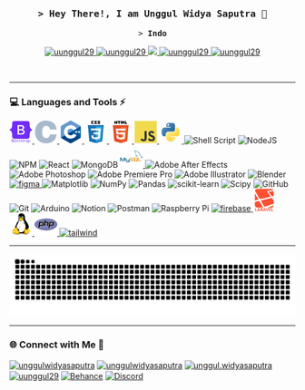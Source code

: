 <!-- Intro  -->
<h3 align="center">
        <samp>&gt; Hey There!, I am
                <b><a>Unggul Widya Saputra 👋</a></b>
        </samp>
</h3>

<p align="center">
        <samp>&gt;
                <b><a>Indo</a></b>
        </samp>
</p>

<p align="center">
 <a href="https://twitter.com/uunggul29" target="_blank">
  <img src="https://img.shields.io/badge/LinkedIn-0077B5?style=for-the-badge&logo=twitter&logoColor=white" alt="uunggul29"/>
 </a>
 <a href="https://linkedin.com/in/unggulwidyasaputra" target="_blank">
  <img src="https://img.shields.io/badge/LinkedIn-0077B5?style=for-the-badge&logo=linkedin&logoColor=white" alt="uunggul29"/>
 </a>
 <a href="https://twitter.com/_uunggul29" target="_blank">
  <img src="https://img.shields.io/badge/Twitter-1DA1F2?style=for-the-badge&logo=twitter&logoColor=white" />
 </a>
 <a href="https://instagram.com/_uunggul29" target="_blank">
  <img src="https://img.shields.io/badge/Instagram-fe4164?style=for-the-badge&logo=instagram&logoColor=white" alt="uunggul29" />
 </a> 
 <a href="https://facebook.com/uunggul29.dev" target="_blank">
  <img src="https://img.shields.io/badge/Facebook-20BEFF?&style=for-the-badge&logo=facebook&logoColor=white" alt="uunggul29"  />
  </a> 
</p>
<br />

---

### 💻 Languages and Tools ⚡

<p align="left">
  <a href="https://getbootstrap.com" target="_blank" rel="noreferrer"> <img src="https://raw.githubusercontent.com/devicons/devicon/master/icons/bootstrap/bootstrap-plain-wordmark.svg" alt="bootstrap" width="40" height="40"/> </a>
  <a href="https://www.cprogramming.com/" target="_blank" rel="noreferrer"> <img src="https://raw.githubusercontent.com/devicons/devicon/master/icons/c/c-original.svg" alt="c" width="40" height="40"/> </a>
  <a href="https://www.w3schools.com/cpp/" target="_blank" rel="noreferrer"> <img src="https://raw.githubusercontent.com/devicons/devicon/master/icons/cplusplus/cplusplus-original.svg" alt="cplusplus" width="40" height="40"/> </a>
  <a href="https://www.w3schools.com/css/" target="_blank" rel="noreferrer"> <img src="https://raw.githubusercontent.com/devicons/devicon/master/icons/css3/css3-original-wordmark.svg" alt="css3" width="40" height="40"/> </a>
  <a href="https://www.w3.org/html/" target="_blank" rel="noreferrer"> <img src="https://raw.githubusercontent.com/devicons/devicon/master/icons/html5/html5-original-wordmark.svg" alt="html5" width="40" height="40"/> </a>
  <a href="https://developer.mozilla.org/en-US/docs/Web/JavaScript" target="_blank" rel="noreferrer"> <img src="https://raw.githubusercontent.com/devicons/devicon/master/icons/javascript/javascript-original.svg" alt="javascript" width="40" height="40"/> </a>
  <a href="https://www.python.org" target="_blank" rel="noreferrer"> <img src="https://raw.githubusercontent.com/devicons/devicon/master/icons/python/python-original.svg" alt="python" width="40" height="40"/> </a>
  <img src="https://img.shields.io/badge/shell_script-%23121011.svg?style=for-the-badge&logo=gnu-bash&logoColor=white" alt="Shell Script" height="40"/>
  <img src="https://img.shields.io/badge/node.js-6DA55F?style=for-the-badge&logo=node.js&logoColor=white" alt="NodeJS" height="40"/>
  <img src="https://img.shields.io/badge/NPM-%23CB3837.svg?style=for-the-badge&logo=npm&logoColor=white" alt="NPM" height="40"/>
  <img src="https://img.shields.io/badge/react-%2320232a.svg?style=for-the-badge&logo=react&logoColor=%2361DAFB" alt="React" height="40"/>
  <img src="https://img.shields.io/badge/MongoDB-%234ea94b.svg?style=for-the-badge&logo=mongodb&logoColor=white" alt="MongoDB" height="40"/>
  <a href="https://www.mysql.com/" target="_blank" rel="noreferrer"> <img src="https://raw.githubusercontent.com/devicons/devicon/master/icons/mysql/mysql-original-wordmark.svg" alt="mysql" width="40" height="40"/> </a>
  <img src="https://img.shields.io/badge/Adobe%20After%20Effects-9999FF.svg?style=for-the-badge&logo=Adobe%20After%20Effects&logoColor=white" alt="Adobe After Effects" height="40"/>
  <img src="https://img.shields.io/badge/adobe%20photoshop-%2331A8FF.svg?style=for-the-badge&logo=adobe%20photoshop&logoColor=white" alt="Adobe Photoshop" height="40"/>
  <img src="https://img.shields.io/badge/Adobe%20Premiere%20Pro-9999FF.svg?style=for-the-badge&logo=Adobe%20Premiere%20Pro&logoColor=white" alt="Adobe Premiere Pro" height="40"/>
  <img src="https://img.shields.io/badge/adobe%20illustrator-%23FF9A00.svg?style=for-the-badge&logo=adobe%20illustrator&logoColor=white" alt="Adobe Illustrator" height="40"/>
  <img src="https://img.shields.io/badge/blender-%23F5792A.svg?style=for-the-badge&logo=blender&logoColor=white" alt="Blender" height="40"/>
  <a href="https://www.figma.com/" target="_blank" rel="noreferrer"> <img src="https://www.vectorlogo.zone/logos/figma/figma-icon.svg" alt="figma" width="40" height="40"/> </a>
  <img src="https://img.shields.io/badge/Matplotlib-%23ffffff.svg?style=for-the-badge&logo=Matplotlib&logoColor=black" alt="Matplotlib" height="40"/>
  <img src="https://img.shields.io/badge/numpy-%23013243.svg?style=for-the-badge&logo=numpy&logoColor=white" alt="NumPy" height="40"/>
  <img src="https://img.shields.io/badge/pandas-%23150458.svg?style=for-the-badge&logo=pandas&logoColor=white" alt="Pandas" height="40"/>
  <img src="https://img.shields.io/badge/scikit--learn-%23F7931E.svg?style=for-the-badge&logo=scikit-learn&logoColor=white" alt="scikit-learn" height="40"/>
  <img src="https://img.shields.io/badge/SciPy-%230C55A5.svg?style=for-the-badge&logo=scipy&logoColor=%2white" alt="Scipy" height="40"/>
  <img src="https://img.shields.io/badge/github-%23121011.svg?style=for-the-badge&logo=github&logoColor=white" alt="GitHub" height="40"/>
  <img src="https://img.shields.io/badge/git-%23F05033.svg?style=for-the-badge&logo=git&logoColor=white" alt="Git" height="40"/>
  <img src="https://img.shields.io/badge/-Arduino-00979D?style=for-the-badge&logo=Arduino&logoColor=white" alt="Arduino" height="40"/>
  <img src="https://img.shields.io/badge/Notion-%23000000.svg?style=for-the-badge&logo=notion&logoColor=white" alt="Notion" height="40"/>
  <img src="https://img.shields.io/badge/Postman-FF6C37?style=for-the-badge&logo=postman&logoColor=white" alt="Postman" height="40"/>
  <img src="https://img.shields.io/badge/-RaspberryPi-C51A4A?style=for-the-badge&logo=Raspberry-Pi" alt="Raspberry Pi" height="40"/>
  <a href="https://firebase.google.com/" target="_blank" rel="noreferrer"> <img src="https://www.vectorlogo.zone/logos/firebase/firebase-icon.svg" alt="firebase" width="40" height="40"/> </a>
  <a href="https://laravel.com/" target="_blank" rel="noreferrer"> <img src="https://raw.githubusercontent.com/devicons/devicon/master/icons/laravel/laravel-plain-wordmark.svg" alt="laravel" width="40" height="40"/> </a>
  <a href="https://www.linux.org/" target="_blank" rel="noreferrer"> <img src="https://raw.githubusercontent.com/devicons/devicon/master/icons/linux/linux-original.svg" alt="linux" width="40" height="40"/> </a>
  <a href="https://www.php.net" target="_blank" rel="noreferrer"> <img src="https://raw.githubusercontent.com/devicons/devicon/master/icons/php/php-original.svg" alt="php" width="40" height="40"/> </a>
  <a href="https://tailwindcss.com/" target="_blank" rel="noreferrer"> <img src="https://www.vectorlogo.zone/logos/tailwindcss/tailwindcss-icon.svg" alt="tailwind" width="40" height="40"/> </a>
</p>

---

<!-- Snake Animation -->
<div align="center">
    
  ![snake gif](https://github.com/TechnologyHell/TechnologyHell/blob/output/github-snake-dark.svg)
</div>

---

### 🌐 Connect with Me 🍬

<p align="left">
<a href="https://linkedin.com/in/unggulwidyasaputra" target="blank"><img align="center" src="https://raw.githubusercontent.com/rahuldkjain/github-profile-readme-generator/master/src/images/icons/Social/linked-in-alt.svg" alt="unggulwidyasaputra" height="30" width="40" /></a>
<a href="https://kaggle.com/unggulwidyasaputra" target="blank"><img align="center" src="https://raw.githubusercontent.com/rahuldkjain/github-profile-readme-generator/master/src/images/icons/Social/kaggle.svg" alt="unggulwidyasaputra" height="30" width="40" /></a>
<a href="https://fb.com/unggul.widyasaputra" target="blank"><img align="center" src="https://raw.githubusercontent.com/rahuldkjain/github-profile-readme-generator/master/src/images/icons/Social/facebook.svg" alt="unggul.widyasaputra" height="30" width="40" /></a>
<a href="https://instagram.com/uunggul29" target="blank"><img align="center" src="https://raw.githubusercontent.com/rahuldkjain/github-profile-readme-generator/master/src/images/icons/Social/instagram.svg" alt="uunggul29" height="30" width="40" /></a>
<a href="https://behance.net/technologyhell" target="blank"><img align="center" src="https://img.shields.io/badge/Behance-1769ff?logo=behance&logoColor=white" alt="Behance" height="30" width="auto" /></a>
<a href="https://discord.gg/6ME9TDt" target="blank"><img align="center" src="https://img.shields.io/badge/Discord-%237289DA.svg?logo=discord&logoColor=white" alt="Discord" height="30" width="auto" /></a>
</p>
